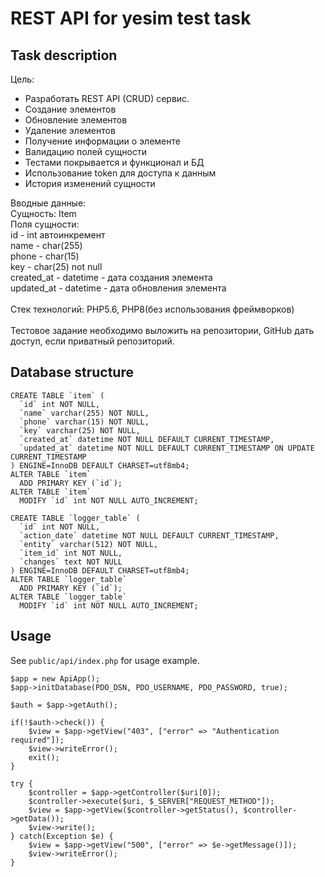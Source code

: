 # REST API for yesim test task
## Task description
Цель:
- Разработать REST API (CRUD) сервис.
- Создание элементов
- Обновление элементов
- Удаление элементов
- Получение информации о элементе
- Валидацию полей сущности
- Тестами покрывается и функционал и БД
- Использование token для доступа к данным
- История изменений сущности

Вводные данные:\
Сущность: Item\
Поля сущности:\
id - int автоинкремент\
name - char(255)\
phone - char(15)\
key - char(25) not null\
created_at - datetime - дата создания элемента\
updated_at - datetime - дата обновления элемента\
\
Стек технологий: PHP5.6, PHP8(без использования фреймворков)\
\
Тестовое задание необходимо выложить на репозитории, GitHub дать доступ, если приватный репозиторий.

## Database structure
```
CREATE TABLE `item` (
  `id` int NOT NULL,
  `name` varchar(255) NOT NULL,
  `phone` varchar(15) NOT NULL,
  `key` varchar(25) NOT NULL,
  `created_at` datetime NOT NULL DEFAULT CURRENT_TIMESTAMP,
  `updated_at` datetime NOT NULL DEFAULT CURRENT_TIMESTAMP ON UPDATE CURRENT_TIMESTAMP
) ENGINE=InnoDB DEFAULT CHARSET=utf8mb4;
ALTER TABLE `item`
  ADD PRIMARY KEY (`id`);
ALTER TABLE `item`
  MODIFY `id` int NOT NULL AUTO_INCREMENT;

CREATE TABLE `logger_table` (
  `id` int NOT NULL,
  `action_date` datetime NOT NULL DEFAULT CURRENT_TIMESTAMP,
  `entity` varchar(512) NOT NULL,
  `item_id` int NOT NULL,
  `changes` text NOT NULL
) ENGINE=InnoDB DEFAULT CHARSET=utf8mb4;
ALTER TABLE `logger_table`
  ADD PRIMARY KEY (`id`);
ALTER TABLE `logger_table`
  MODIFY `id` int NOT NULL AUTO_INCREMENT;
```
## Usage

See `public/api/index.php` for usage example.
```
$app = new ApiApp();
$app->initDatabase(PDO_DSN, PDO_USERNAME, PDO_PASSWORD, true);

$auth = $app->getAuth();

if(!$auth->check()) {
    $view = $app->getView("403", ["error" => "Authentication required"]);
    $view->writeError();
    exit();
}

try {
    $controller = $app->getController($uri[0]);
    $controller->execute($uri, $_SERVER["REQUEST_METHOD"]);
    $view = $app->getView($controller->getStatus(), $controller->getData());
    $view->write();
} catch(Exception $e) {
    $view = $app->getView("500", ["error" => $e->getMessage()]);
    $view->writeError();
}
```